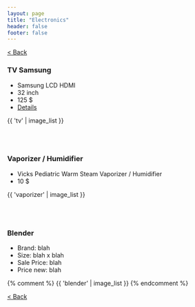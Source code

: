 ```yaml
---
layout: page
title: "Electronics"
header: false
footer: false
---
```


<a href="/sale-house-stuff">< Back</a>

<h3>TV Samsung</h3>

* Samsung LCD HDMI
* 32 inch
* 125 $
* <a href="http://www.bhphotovideo.com/bnh/controller/home?O=&sku=765141&gclid=CPig7bvztcACFehj7Aod6hMAHw&Q=&is=REG&A=details" target="_blank">Details</a>

{{ 'tv' | image_list }}

<br/>
<br/>

<h3>Vaporizer / Humidifier</h3>

* Vicks Pediatric Warm Steam Vaporizer / Humidifier
* 10 $

{{ 'vaporizer' | image_list }}

<br/>
<br/>

<h3>Blender</h3>

* Brand: blah
* Size: blah x blah
* Sale Price: blah
* Price new: blah

{% comment %} 
{{ 'blender' | image_list }}
{% endcomment %}


<a href="/sale-house-stuff">< Back</a>